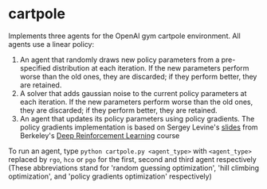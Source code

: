 # cartpole
Implements three agents for the OpenAI gym cartpole environment. All agents use a linear policy:
1. An agent that randomly draws new policy parameters from a pre-specified distribution at each iteration. If the new parameters perform worse than the old ones, they are discarded; if they perform better, they are retained.
2. A solver that adds gaussian noise to the current policy parameters at each iteration. If the new parameters perform worse than the old ones, they are discarded; if they perform better, they are retained.
3. An agent that updates its policy parameters using policy gradients. The policy gradients implementation is based on Sergey Levine's [slides][1] from Berkeley's [Deep Reinforcement Learning][2] course

To run an agent, type `python cartpole.py <agent_type>` with `<agent_type>` replaced by `rgo`, `hco` or `pgo` for the first, second and third agent respectively (These abbreviations stand for 'random guessing optimization', 'hill climbing optimization', and 'policy gradients optimization' respectively)

[1]: http://rll.berkeley.edu/deeprlcourse/f17docs/lecture_4_policy_gradient.pdf
[2]: http://rll.berkeley.edu/deeprlcourse/